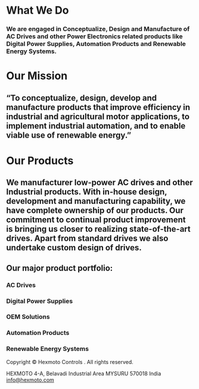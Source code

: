 # What We Do
### We are engaged in Conceptualize, Design and Manufacture of AC Drives and other Power Electronics related products like Digital Power Supplies, Automation Products and Renewable Energy Systems.

# Our Mission
## “To conceptualize, design, develop and manufacture products that improve efficiency in industrial and agricultural motor applications, to implement industrial automation, and to enable viable use of renewable energy.”

# Our Products
## We manufacturer  low-power AC drives and other Industrial products. With in-house design, development and manufacturing capability, we have complete ownership of our products. Our commitment to continual product improvement is bringing us closer to realizing state-of-the-art drives. Apart from standard drives we also undertake custom design of drives.

## Our major product portfolio:

### AC Drives

### Digital Power Supplies

### OEM Solutions

### Automation Products

### Renewable Energy Systems



 Copyright © Hexmoto Controls . All rights reserved.

HEXMOTO
4-A, Belavadi Industrial Area
MYSURU 570018
India
info@hexmoto.com

